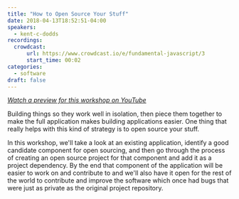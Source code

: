 ```yaml
---
title: "How to Open Source Your Stuff"
date: 2018-04-13T18:52:51-04:00
speakers:
  - kent-c-dodds
recordings:
  crowdcast:
      url: https://www.crowdcast.io/e/fundamental-javascript/3
      start_time: 00:02
categories:
  - software
draft: false
---
```


[_Watch a preview for this workshop on YouTube_](https://www.youtube.com/watch?v=6mtPPkKchcQ)

Building things so they work well in isolation, then piece them together to make the full application makes building applications easier. One thing that really helps with this kind of strategy is to open source your stuff.

In this workshop, we'll take a look at an existing application, identify a good candidate component for open sourcing, and then go through the process of creating an open source project for that component and add it as a project dependency. By the end that component of the application will be easier to work on and contribute to and we'll also have it open for the rest of the world to contribute and improve the software which once had bugs that were just as private as the original project repository.
